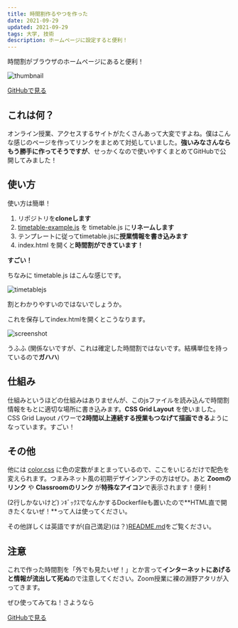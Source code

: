 ```yaml
---
title: 時間割作るやつを作った
date: 2021-09-29
updated: 2021-09-29
tags: 大学, 技術
description: ホームページに設定すると便利！
---
```


時間割がブラウザのホームページにあると便利！

![thumbnail](https://res.cloudinary.com/trpfrog/image/upload/v1641545315/blog/timetable-page/thumbnail.webp)

<a href="https://github.com/TrpFrog/timetable-page" class="linkButton">GitHubで見る</a>

## これは何？

オンライン授業、アクセスするサイトがたくさんあって大変ですよね。僕はこんな感じのページを作ってリンクをまとめて対処していました。**強いみなさんならもう勝手に作ってそうですが**、せっかくなので使いやすくまとめてGitHubで公開してみました！



## 使い方

使い方は簡単！

1.  リポジトリを**cloneします**
2.  [timetable-example.js](https://github.com/TrpFrog/timetable-page/blob/main/src/timetable-example.js) を timetable.js に**リネームします**
3.  テンプレートに従ってtimetable.jsに**授業情報を書き込みます**
4.  index.html を開くと**時間割ができています！**

**すごい！**

ちなみに timetable.js はこんな感じです。

![timetablejs](https://res.cloudinary.com/trpfrog/image/upload/v1641545316/blog/timetable-page/timetablejs.webp)

割とわかりやすいのではないでしょうか。

これを保存してindex.htmlを開くとこうなります。

![screenshot](https://res.cloudinary.com/trpfrog/image/upload/v1641545315/blog/timetable-page/screenshot.webp)

うふふ (関係ないですが、これは確定した時間割ではないです。結構単位を持っているので**ガハハ**)



## 仕組み

仕組みというほどの仕組みはありませんが、このjsファイルを読み込んで時間割情報をもとに適切な場所に書き込みます。**CSS Grid Layout** を使いました。CSS Grid Layout パワーで**2時間以上連続する授業もつなげて描画できる**ようになっています。すごい！



## その他

他には [color.css](https://github.com/TrpFrog/timetable-page/blob/main/src/color.css) に色の定数がまとまっているので、ここをいじるだけで配色を変えられます。つまみネット風の初期デザインアンチの方はぜひ。あと **Zoomのリンク** や **Classroomのリンク** が**特殊なアイコン**で表示されます！便利！

(2行しかないけど) ﾝｷﾞｯｸｽでなんかするDockerfileも置いたので**HTML直で開きたくないぜ！**って人は使ってください。

その他詳しくは英語ですが(自己満足)(は？)[README.md](https://github.com/TrpFrog/timetable-page/blob/main/README.md)をご覧ください。



## 注意

これで作った時間割を「外でも見たいぜ！」とか言って**インターネットにあげると情報が流出して死ぬ**ので注意してください。Zoom授業に裸の淵野アタリが入ってきます。



ぜひ使ってみてね！さようなら

<a href="https://github.com/TrpFrog/timetable-page" class="linkButton">GitHubで見る</a>

